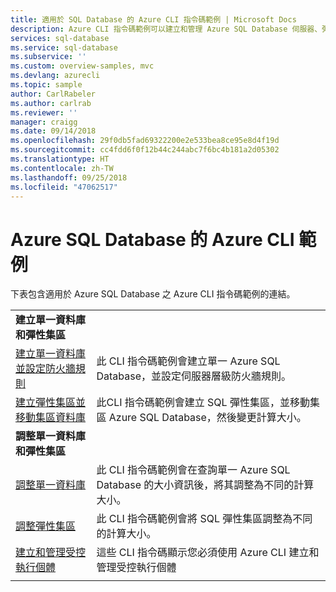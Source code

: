 ```yaml
---
title: 適用於 SQL Database 的 Azure CLI 指令碼範例 | Microsoft Docs
description: Azure CLI 指令碼範例可以建立和管理 Azure SQL Database 伺服器、彈性集區、資料庫和防火牆。
services: sql-database
ms.service: sql-database
ms.subservice: ''
ms.custom: overview-samples, mvc
ms.devlang: azurecli
ms.topic: sample
author: CarlRabeler
ms.author: carlrab
ms.reviewer: ''
manager: craigg
ms.date: 09/14/2018
ms.openlocfilehash: 29f0db5fad69322200e2e533bea8ce95e8d4f19d
ms.sourcegitcommit: cc4fdd6f0f12b44c244abc7f6bc4b181a2d05302
ms.translationtype: HT
ms.contentlocale: zh-TW
ms.lasthandoff: 09/25/2018
ms.locfileid: "47062517"
---
```

# <a name="azure-cli-samples-for-azure-sql-database"></a>Azure SQL Database 的 Azure CLI 範例

下表包含適用於 Azure SQL Database 之 Azure CLI 指令碼範例的連結。

| |  |
|---|---|
|**建立單一資料庫和彈性集區**||
| [建立單一資料庫並設定防火牆規則](scripts/sql-database-create-and-configure-database-cli.md?toc=%2fcli%2fazure%2ftoc.json) | 此 CLI 指令碼範例會建立單一 Azure SQL Database，並設定伺服器層級防火牆規則。 |
| [建立彈性集區並移動集區資料庫](scripts/sql-database-move-database-between-pools-cli.md?toc=%2fcli%2fazure%2ftoc.json) | 此CLI 指令碼範例會建立 SQL 彈性集區，並移動集區 Azure SQL Database，然後變更計算大小。|
|**調整單一資料庫和彈性集區**||
| [調整單一資料庫](scripts/sql-database-monitor-and-scale-database-cli.md?toc=%2fcli%2fazure%2ftoc.json) | 此 CLI 指令碼範例會在查詢單一 Azure SQL Database 的大小資訊後，將其調整為不同的計算大小。 |
| [調整彈性集區](scripts/sql-database-scale-pool-cli.md?toc=%2fcli%2fazure%2ftoc.json) | 此 CLI 指令碼範例會將 SQL 彈性集區調整為不同的計算大小。  |
| [建立和管理受控執行個體](https://medium.com/azure-sqldb-managed-instance/working-with-sql-managed-instance-using-azure-cli-611795fe0b44) | 這些 CLI 指令碼顯示您必須使用 Azure CLI 建立和管理受控執行個體 |
|||
